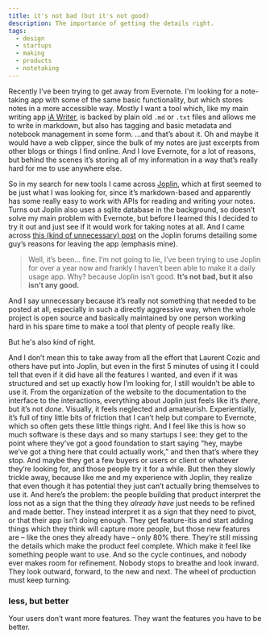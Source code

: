 ```yaml
---
title: it's not bad (but it's not good)
description: The importance of getting the details right.
tags:
  - design
  - startups
  - making
  - products
  - notetaking
---
```


Recently I’ve been trying to get away from Evernote.
I'm looking for a note-taking app with some of the same basic functionality, but which stores notes in a more accessible way.
Mostly I want a tool which, like my main writing app [iA Writer][ia], is backed by plain old `.md` or `.txt` files and allows me to write in markdown, but also has tagging and basic metadata and notebook management in some form.
...and that’s about it.
Oh and maybe it would have a web clipper, since the bulk of my notes are just excerpts from other blogs or things I find online.
And I love Evernote, for a lot of reasons, but behind the scenes it’s storing all of my information in a way that’s really hard for me to use anywhere else.

So in my search for new tools I came across [Joplin][joplin], which at first seemed to be just what I was looking for, since it’s markdown-based and apparently has some really easy to work with APIs for reading and writing your notes.
Turns out Joplin also uses a sqlite database in the background, so doesn’t solve my main problem with Evernote, but before I learned this I decided to try it out and just see if it would work for taking notes at all.
And I came across [this (kind of unnecessary) post][goodbye] on the Joplin forums detailing some guy’s reasons for leaving the app (emphasis mine).

> Well, it’s been… fine. I’m not going to lie, I’ve been trying to use Joplin for over a year now and frankly I haven’t been able to make it a daily usage app. Why? because Joplin isn’t good. __It’s not bad, but it also isn’t any good.__

And I say unnecessary because it’s really not something that needed to be posted at all, especially in such a directly aggressive way, when the whole project is open source and basically maintained by one person working hard in his spare time to make a tool that plenty of people really like.

But he's also kind of right.

And I don’t mean this to take away from all the effort that Laurent Cozic and others have put into Joplin, but even in the first 5 minutes of using it I could tell that even if it did have all the features I wanted, and even if it was structured and set up exactly how I’m looking for, I still wouldn’t be able to use it.
From the organization of the website to the documentation to the interface to the interactions, everything about Joplin just feels like it’s *there*, but it’s not *done*.
Visually, it feels neglected and amateurish.
Experientially, it’s full of tiny little bits of friction that I can’t help but compare to Evernote, which so often gets these little things right.
And I feel like this is how so much software is these days and so many startups I see: they get to the point where they’ve got a good foundation to start saying “hey, maybe we’ve got a thing here that could actually work,” and then that’s where they stop.
And maybe they get a few buyers or users or client or whatever they’re looking for, and those people try it for a while.
But then they slowly trickle away, because like me and my experience with Joplin, they realize that even though it has potential they just can’t actually bring themselves to use it.
And here’s the problem: the people building that product interpret the loss not as a sign that the thing they *already have* just needs to be refined and made better. They instead interpret it as a sign that they need to pivot, or that their app isn’t doing enough.
They get feature-itis and start adding things which they think will capture more people, but those new features are – like the ones they already have – only 80% there. They’re still missing the details which make the product feel complete. Which make it feel like something people want to use.
And so the cycle continues, and nobody ever makes room for refinement. Nobody stops to breathe and look inward. They look outward, forward, to the new and next.
The wheel of production must keep turning.

### less, but better

Your users don’t want more features.
They want the features you have to be better.

[ia]: https://ia.net/writer
[joplin]: https://joplinapp.org/
[goodbye]: https://discourse.joplinapp.org/t/goodbye/5705